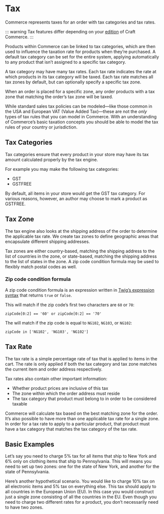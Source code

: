 # Tax

Commerce represents taxes for an order with tax categories and tax rates.

::: warning
Tax features differ depending on your [edition](editions.md) of Craft Commerce.
:::

Products within Commerce can be linked to tax categories, which are then used to influence the taxation rate for products when they’re purchased. A default tax category can be set for the entire system, applying automatically to any product that isn’t assigned to a specific tax category.

A tax category may have many tax rates. Each tax rate indicates the rate at which products in its tax category will be taxed. Each tax rate matches all tax zones by default, but can optionally specify a specific tax zone.

When an order is placed for a specific zone, any order products with a tax zone that matching the order’s tax zone will be taxed.

While standard sales tax policies can be modeled—like those common in the USA and European VAT (Value Added Tax)—these are not the _only_ types of tax rules that you can model in Commerce. With an understanding of Commerce’s basic taxation concepts you should be able to model the tax rules of your country or jurisdiction.

## Tax Categories

Tax categories ensure that every product in your store may have its tax amount calculated properly by the tax engine.

For example you may make the following tax categories:

- GST
- GSTFREE

By default, all items in your store would get the GST tax category. For various reasons, however, an author may choose to mark a product as GSTFREE.

## Tax Zone

The tax engine also looks at the shipping address of the order to determine the applicable tax rate. We create tax zones to define geographic areas that encapsulate different shipping addresses.

Tax zones are either country-based, matching the shipping address to the list of countries in the zone, or state-based, matching the shipping address to the list of states in the zone. A zip code condition formula may be used to flexibly match postal codes as well.

### Zip code condition formula

A zip code condition formula is an expression written in [Twig’s expression syntax](https://twig.symfony.com/doc/2.x/templates.html#expressions) that returns `true` or `false`.

This will match if the zip code’s first two characters are `60` or `70`:

```
zipCode[0:2] == '60' or zipCode[0:2] == '70'
```

The will match if the zip code is equal to `NG102`, `NG103`, or `NG102`:

```
zipCode in ['NG102', 'NG103', 'NG102']
```

## Tax Rate

The tax rate is a simple percentage rate of tax that is applied to items in the cart. The rate is only applied if both the tax category and tax zone matches the current item and order address respectively.

Tax rates also contain other important information:

- Whether product prices are inclusive of this tax
- The zone within which the order address must reside
- The tax category that product must belong to in order to be considered taxable

Commerce will calculate tax based on the best matching zone for the order. It’s also possible to have more than one applicable tax rate for a single zone. In order for a tax rate to apply to a particular product, that product must have a tax category that matches the tax category of the tax rate.

## Basic Examples

Let’s say you need to charge 5% tax for all items that ship to New York and 6% only on clothing items that ship to Pennsylvania. This will means you need to set up two zones: one for the state of New York, and another for the state of Pennsylvania.

Here’s another hypothetical scenario. You would like to charge 10% tax on all electronic items and 5% tax on everything else. This tax should apply to all countries in the European Union (EU). In this case you would construct just a single zone consisting of all the countries in the EU. Even though you need to charge two different rates for a product, you don’t necessarily need to have two zones.
